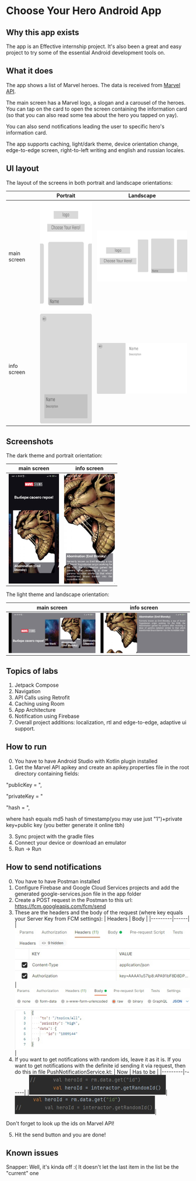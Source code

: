 # Choose Your Hero Android App

## Why this app exists

The app is an Effective internship project.
It's also been a great and easy project to try some of the essential Android development tools on.

## What it does

The app shows a list of Marvel heroes. The data is received from [Marvel API](https://developer.marvel.com/docs#!/public/getCreatorCollection_get_0).

The main screen has a Marvel logo, a slogan and a carousel of the heroes. You can tap on the card to open the screen containing the information card (so that you can also read some tea about the hero you tapped on yay).

You can also send notifications leading the user to specific hero's information card.

The app supports caching, light/dark theme, device orientation change, edge-to-edge screen, right-to-left writing and english and russian locales.

## UI layout

The layout of the screens in both portrait and landscape orientations:

|             | Portrait                                                              | Landscape                                                            |
|-------------|-----------------------------------------------------------------------|----------------------------------------------------------------------|
| main screen | <img src="assets/layout/PORTRAIT/choosing_screen.png" height="300">   | <img src="assets/layout/LANDSCAPE/choosing_screen.png" width="300">  |
| info screen | <img src="assets/layout/PORTRAIT/hero_ info_screen.png" height="300"> | <img src="assets/layout/LANDSCAPE/hero_info_screen.png" width="300"> |                                                                       |

## Screenshots

The dark theme and portrait orientation:

| main screen                                               | info screen                                               |
|-----------------------------------------------------------|-----------------------------------------------------------|
| <img src="assets/screenshots/dark_main.jpg" height="300"> | <img src="assets/screenshots/dark_info.jpg" height="300"> |

The light theme and landscape orientation:

| main screen                                               | info screen                                               |
|-----------------------------------------------------------|-----------------------------------------------------------|
| <img src="assets/screenshots/light_main.jpg" width="300"> | <img src="assets/screenshots/light_info.jpg" width="300"> |

## Topics of labs

1. Jetpack Compose
2. Navigation
3. API Calls using Retrofit
4. Caching using Room
5. App Architecture
6. Notification using Firebase
7. Overall project additions: localization, rtl and edge-to-edge, adaptive ui support.

## How to run

0. You have to have Android Studio with Kotlin plugin installed
1. Get the Marvel API apikey and create an apikey.properties file in the root directory containing fields: 

"publicKey = ", 

"privateKey = " 

"hash = ", 

where hash equals md5 hash of timestamp(you may use just "1")+private key+public key (you better generate it online tbh)

3. Sync project with the gradle files
4. Connect your device or download an emulator
5. Run -> Run 

## How to send notifications

0. You have to have Postman installed
1. Configure Firebase and Google Cloud Services projects and add the generated google-services.json file in the app folder
2. Create a POST request in the Postman to this url: https://fcm.googleapis.com/fcm/send
3. These are the headers and the body of the request (where key equals your Server Key from FCM settings):
   | Headers | Body |
   |---------|------|
   |<img src="assets/notifications/XsZ_YB4GRjI.jpg">|<img src="assets/notifications/y72n23XH_do.jpg">|
4. If you want to get notifications with random ids, leave it as it is. If you want to get notifications with the definite id sending it via request, then do this in file PushNotificationService.kt:
   | Now | Has to be |
   |---------|------|
   |<img src="assets/notifications/1v9JcmJi7WE.jpg">|<img src="assets/notifications/H99RWmNpqns.jpg">|

Don't forget to look up the ids on Marvel API!

5. Hit the send button and you are done!

## Known issues

Snapper: Well, it's kinda off :( It doesn't let the last item in the list be the "current" one

